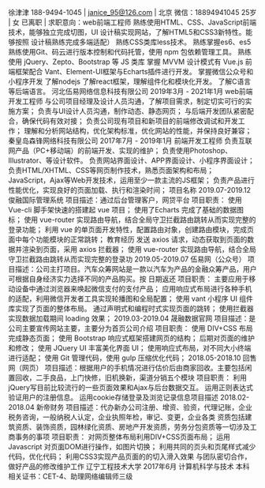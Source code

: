 徐津津
188-9494-1045 | janice_95@126.com | 北京
微信：18894941045
25岁 | 女
已离职 | 求职意向：web前端工程师
熟练使用HTML、CSS、JavaScript前端技术，能够独立完成切图，UI 设计稿实现网站，了解HTML5和CSS3新特性。能够按照
设计稿熟练完成多端适配）
熟练CSS类库less技术。
熟练掌握es6、es5
熟练使用Git、码云进行版本控制和代码托管，使用 npm 包依赖管理工具。
熟练使用 jQuery、Zepto、Bootstrap 等 JS 类库
掌握 MVVM 设计模式有 Vue.js 前端框架配合 Vant、Element-UI框架与Echarts插件进行开发。
掌握微信公众号和小程序开发
了解nodejs
了解react框架，理解组件化和模块化开发。
了解C语言等后端语言。
河北伍易网络信息科技有限公司 2019年3月 - 2021年1月
web前端开发工程师
与公司项目经理及设计人员沟通，了解项目需求，制定切实可行的实施方案；
负责与UI设计人员沟通，制作动态、静态网页；
与后端开发团队紧密配合，确保代码有效对接；
负责公司现有项目和新项目的前端修改调试和开发工作；
理解和分析网站结构，优化架构标准，优化网站的性能，并保持良好兼容；
秦皇岛森锋网络科技有限公司 2017年7月 - 2019年1月
前端开发工程师
负责互联网产品（PC+移动端）的前端开发、实现的维护；
负责使用Photoshop、Illustrator、等设计软件。
负责网站界面设计、APP界面设计、小程序界面设计；
负责HTML/XHTML、CSS等网页制作技术，熟悉页面架构和布局；
JavaScript，Ajax等Web开发技术，运用至少一款主流的JS框架；
负责产品进行性能优化，实现良好的页面加载、执行和渲染时间；
项目名称
2019.07-2019.12 俊融国际管理系统
项目描述：通过后台管理客户，网贷平台
项目职责：
使用 Vue-cli 脚手架快速的搭建起 vue 项目；
使用了Echarts 完成了基础的数据图标；
使用 vue-router 实现路由导航，结合全局守卫拦截路由跳转从而实现完整的登录功能；
利用 vue 的单页面开发特性，配置路由对象，创建路由模块，完成页面中每个功能模块的正常跳转；
教育经历
发送 axios 请求，动态获取到页面的数据并渲染到页面，采用 axios 拦截器；
使用 vue-router 实现路由导航，结合全局守卫拦截路由跳转从而实现完整的登录功
2019.05-2019.07 伍易网（公众号）
项目描述：公司主打项目。汽车众筹网站是一款以汽车为产品的金融众筹产品，用户可根据自身经济实力选择不同的产品购买。按
日期返还
项目职责：
主要应用于移动设备中通过浏览器来唤起微信支付的支付产品；
应用响应式布局进行各种手机的适配，利用微信开发者工具实现轮播图和全局配置；
使用 vant 小程序 UI 组件库实现了页面的整体布局。
通过声明式和编程时式实现页面的跳转；
使用拦截器实现数据加载期间 loading 效果；
2019.03-2019.04 晟融数据官网
项目描述：是公司主要宣传网站主要，主要分为首页公司介绍
项目职责：
使用 DIV+CSS 布局完成静态页面；
使用 Bootstrap 响应式框架搭建网页的结构；
后期对页面的维护和修改；
使用 JQuery UI 丰富美化界面 UI；
使用响应式布局，对不同大小终端进行适配；
使用 Git 管理代码，使用 gulp 压缩优化代码；
2018.05-2018.10 回售网（网页）
项目描述：根据用户的手机情况进行估价后由商家回收。主要包括闲置回收，二手良品，上门快修，旧机换新，渠道分销五个模块
项目职责：
利用jQuery写目前比较流行的一些页面效果和Ajax与后台数据交互。
运用正则表达式验证用户的注册信息。
运用cookie存储登录及浏览记录信息项目描述
2018.02-2018.04 新帝财务
项目描述：代办新办公司注册、增资、验资，代理记账，企业税务咨询，一般纳税人认定，企业执照年检，审记、变更，企业各类
资质包括建筑资质、装饰资质，园林绿化资质、房地产开发资质，劳务分包资质等一切涉及工商事务的事项
项目职责：
对网页整体布局利用DIV+CSS页面布局；
运用Javascript 对页面DOM进行操作，如图片切换；
利用共同的页头和页尾样式减少代码，优化代码；
利用CSS3实现产品页面的的切入滑入效果
与团队密切合作，做好产品的修改维护工作
辽宁工程技术大学 2017年6月
计算机科学与技术 本科
相关证书：CET-4、助理网络编辑师三级
